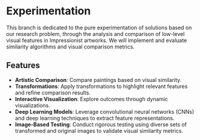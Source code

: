 # Experimentation

This branch is dedicated to the pure experimentation of solutions based on our research problem, through the analysis and comparison of low-level visual features in Impressionist artworks. We will implement and evaluate similarity algorithms and visual comparison metrics.

## Features
- **Artistic Comparison**: Compare paintings based on visual similarity.
- **Transformations**: Apply transformations to highlight relevant features and refine comparison results.
- **Interactive Visualization**: Explore outcomes through dynamic visualizations.
- **Deep Learning Models**: Leverage convolutional neural networks (CNNs) and deep learning techniques to extract feature representations.
- **Image-Based Testing**: Conduct rigorous testing using diverse sets of transformed and original images to validate visual similarity metrics.

